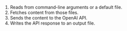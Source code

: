 1. Reads from command-line arguments or a default file.
2. Fetches content from those files.
3. Sends the content to the OpenAI API.
4. Writes the API response to an output file.